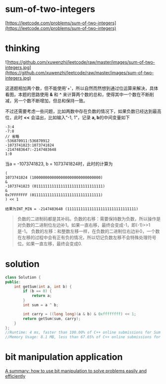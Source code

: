 # sum-of-two-integers

[https://leetcode.com/problems/sum-of-two-integers](https://leetcode.com/problems/sum-of-two-integers)

# thinking

![https://github.com/xuwenzhi/leetcode/raw/master/images/sum-of-two-integers.jpg](https://github.com/xuwenzhi/leetcode/raw/master/images/sum-of-two-integers.jpg)

这道题相加两个数，但不能使用'+'，所以自然而然想到通过位运算来解决，具体看图，本题的思路使用 **&** 和 **^** 来计算两个数的总和，使得其中一个数在不断削减，另一个数不断增加，但总和保持一致。

不过还需要考虑一些问题，比如两数中存在负数的情况下，如果负数已经达到最高位，此时 **<<** 会溢出，比如输入"-1, 1"，记录 **a, b**的中间变量如下

```
-3:4
-7:8
// 省略
-536870911:536870912
-1073741823:1073741824
-2147483647:-2147483648
1:0
```
当a = -1073741823, b = 1073741824时，此时的计算为

```
(
1073741824 (1000000000000000000000000000000)
&
-1073741823 (0111111111111111111111111111111)
&
0x7FFFFFFF (0111111111111111111111111111111)
) << 1

结果为INT_MIN = -2147483648 (1111111111111111111111111111111)
```

> 负数的二进制码都是其补码。负数的右移：需要保持数为负数，所以操作是对负数的二进制位左边补1。如果一直右移，最终会变成-1，即(-1)>>1是-1。 负数的左移：和整数左移一样，在负数的二进制位右边补0，一个数在左移的过程中会有正有负的情况，所以切记负数左移不会特殊处理符号位。如果一直左移，最终会变成0.

# solution

```c++
class Solution {
public:
    int getSum(int a, int b) {
        if (b == 0) {
            return a;
        }
        int sum = a ^ b;

        int carry = ((long long)(a & b) & 0xffffffff) << 1;
        return getSum(sum, carry);
    }
};
//Runtime: 4 ms, faster than 100.00% of C++ online submissions for Sum of Two Integers.
//Memory Usage: 8.1 MB, less than 67.65% of C++ online submissions for Sum of Two Integers.
```


# bit manipulation application

[A summary: how to use bit manipulation to solve problems easily and efficiently](https://leetcode.com/problems/sum-of-two-integers/discuss/84278/)
